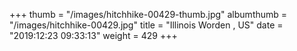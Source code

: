 +++
thumb = "/images/hitchhike-00429-thumb.jpg"
albumthumb = "/images/hitchhike-00429.jpg"
title = "Illinois Worden , US"
date = "2019:12:23 09:33:13"
weight = 429
+++
